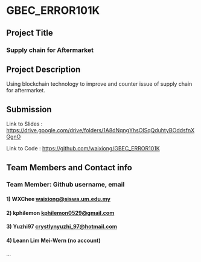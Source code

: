 # GBEC_ERROR101K

## Project Title

### Supply chain for Aftermarket
## Project Description

Using blockchain technology to improve and counter issue of supply chain for aftermarket.
## Submission

Link to Slides : https://drive.google.com/drive/folders/1A8dNqngYhsOlSqQduhtyBOddsfnXGgnO

Link to Code : https://github.com/waixiong/GBEC_ERROR101K
## Team Members and Contact info

### Team Member: Github username, email
#### 1) WXChee     waixiong@siswa.um.edu.my
#### 2) kphilemon  kphilemon0529@gmail.com
#### 3) Yuzhi97    crystlynyuzhi_97@hotmail.com
#### 4) Leann Lim Mei-Wern (no account)
...

